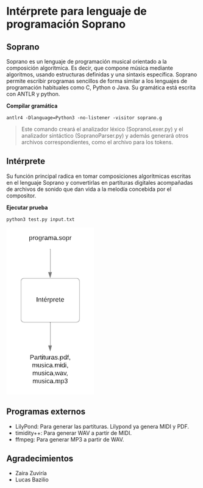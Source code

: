 # Intérprete para lenguaje de programación Soprano

## Soprano
Soprano es un lenguaje de programación musical orientado a la composición algorítmica. Es decir, que compone música mediante algoritmos, usando estructuras definidas y una sintaxis específica.
Soprano permite escribir programas sencillos de forma similar a los lenguajes de programación habituales como C, Python o Java. 
Su gramática está escrita con ANTLR y python.

**Compilar gramática**
```shell
antlr4 -Dlanguage=Python3 -no-listener -visitor soprano.g
```
> Este comando creará el analizador léxico (SopranoLexer.py) y el analizador sintáctico (SopranoParser.py) y además generará otros archivos correspondientes, como el archivo para los tokens.

## Intérprete
Su función principal radica en tomar composiciones algorítmicas escritas en el lenguaje Soprano y convertirlas en partituras digitales acompañadas de archivos de sonido que dan vida a la melodía concebida por el compositor. 

**Ejecutar prueba**
```shell
python3 test.py input.txt
```

![Diagrama del intérprete](image.png)

## Programas externos
* LilyPond: Para generar las partituras. Lilypond ya genera MIDI y PDF. 
* timidity++: Para generar WAV a partir de MIDI. 
* ffmpeg: Para generar MP3 a partir de WAV.

## Agradecimientos
- Zaira Zuviría
- Lucas Bazilio

